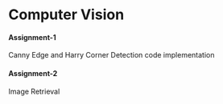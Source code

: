 # Computer Vision

#### Assignment-1
Canny Edge and Harry Corner Detection code implementation

#### Assignment-2
Image Retrieval

 
